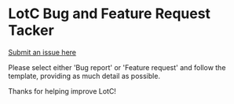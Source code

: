 # LotC Bug and Feature Request Tacker
[Submit an issue here](https://github.com/Lord-of-the-Craft/tracker/issues)

Please select either 'Bug report' or 'Feature request' and follow the template, providing as much detail as possible.

Thanks for helping improve LotC!
